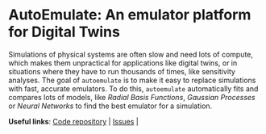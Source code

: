 # AutoEmulate: An emulator platform for Digital Twins

Simulations of physical systems are often slow and need lots of compute, which makes them unpractical for applications like digital twins, or in situations where they have to run thousands of times, like sensitivity analyses. The goal of `autoemulate` is to make it easy to replace simulations with fast, accurate emulators. To do this, `autoemulate` automatically fits and compares lots of models, like *Radial Basis Functions*, *Gaussian Processes* or *Neural Networks* to find the best emulator for a simulation.

**Useful links**:
[Code repository](https://github.com/alan-turing-institute/autoemulate) |
[Issues](https://github.com/alan-turing-institute/autoemulate/issues) |

```{tableofcontents}
```
